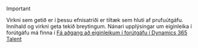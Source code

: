 > [!IMPORTANT]
> Virkni sem getið er í þessu efnisatriði er tiltæk sem hluti af prufuútgáfu. Innihald og virkni geta tekið breytingum. Nánari upplýsingar um eiginleika í forútgáfu má finna í [Fá aðgang að eiginleikum í forútgáfu í Dynamics 365 Talent](../access-preview-feature.md)
